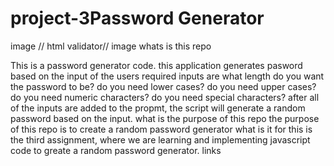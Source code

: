 # project-3Password Generator
image // html validator// image whats is this repo

This  is a password generator code. this application generates pasword based on the input of the users required inputs are
what length do you want the password to be?
do you need lower cases?
do you need upper cases?
do you need numeric characters?
do you need special characters?
after all of the inputs are added to the propmt, the script will generate a random password based on the input. what is the purpose of this repo
the purpose of this repo is to create a random password generator what is it for
this is the third assignment, where we are learning and implementing javascript code to greate a random password generator. links